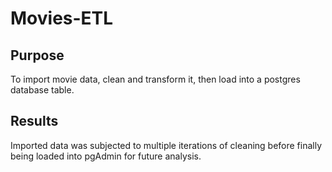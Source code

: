 # Movies-ETL

## Purpose
To import movie data, clean and transform it, then load into a postgres database table.

## Results
Imported data was subjected to multiple iterations of cleaning before finally being loaded into pgAdmin for future analysis. 